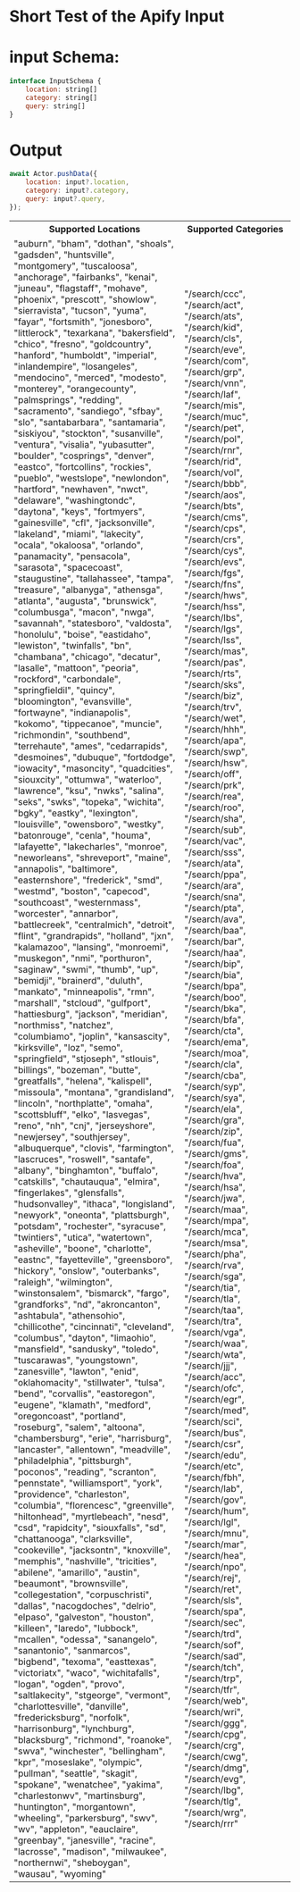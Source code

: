 # Short Test of the Apify Input

# input Schema:
```js
interface InputSchema {
    location: string[]
    category: string[]
    query: string[]
}
```

# Output

```js
await Actor.pushData({
    location: input?.location,
    category: input?.category,
    query: input?.query,
});
```

<table>
<tr>
<th> Supported Locations </th>
<th> Supported Categories </th>
</tr>
<tr>
<td>
    "auburn",
    "bham",
    "dothan",
    "shoals",
    "gadsden",
    "huntsville",
    "montgomery",
    "tuscaloosa",
    "anchorage",
    "fairbanks",
    "kenai",
    "juneau",
    "flagstaff",
    "mohave",
    "phoenix",
    "prescott",
    "showlow",
    "sierravista",
    "tucson",
    "yuma",
    "fayar",
    "fortsmith",
    "jonesboro",
    "littlerock",
    "texarkana",
    "bakersfield",
    "chico",
    "fresno",
    "goldcountry",
    "hanford",
    "humboldt",
    "imperial",
    "inlandempire",
    "losangeles",
    "mendocino",
    "merced",
    "modesto",
    "monterey",
    "orangecounty",
    "palmsprings",
    "redding",
    "sacramento",
    "sandiego",
    "sfbay",
    "slo",
    "santabarbara",
    "santamaria",
    "siskiyou",
    "stockton",
    "susanville",
    "ventura",
    "visalia",
    "yubasutter",
    "boulder",
    "cosprings",
    "denver",
    "eastco",
    "fortcollins",
    "rockies",
    "pueblo",
    "westslope",
    "newlondon",
    "hartford",
    "newhaven",
    "nwct",
    "delaware",
    "washingtondc",
    "daytona",
    "keys",
    "fortmyers",
    "gainesville",
    "cfl",
    "jacksonville",
    "lakeland",
    "miami",
    "lakecity",
    "ocala",
    "okaloosa",
    "orlando",
    "panamacity",
    "pensacola",
    "sarasota",
    "spacecoast",
    "staugustine",
    "tallahassee",
    "tampa",
    "treasure",
    "albanyga",
    "athensga",
    "atlanta",
    "augusta",
    "brunswick",
    "columbusga",
    "macon",
    "nwga",
    "savannah",
    "statesboro",
    "valdosta",
    "honolulu",
    "boise",
    "eastidaho",
    "lewiston",
    "twinfalls",
    "bn",
    "chambana",
    "chicago",
    "decatur",
    "lasalle",
    "mattoon",
    "peoria",
    "rockford",
    "carbondale",
    "springfieldil",
    "quincy",
    "bloomington",
    "evansville",
    "fortwayne",
    "indianapolis",
    "kokomo",
    "tippecanoe",
    "muncie",
    "richmondin",
    "southbend",
    "terrehaute",
    "ames",
    "cedarrapids",
    "desmoines",
    "dubuque",
    "fortdodge",
    "iowacity",
    "masoncity",
    "quadcities",
    "siouxcity",
    "ottumwa",
    "waterloo",
    "lawrence",
    "ksu",
    "nwks",
    "salina",
    "seks",
    "swks",
    "topeka",
    "wichita",
    "bgky",
    "eastky",
    "lexington",
    "louisville",
    "owensboro",
    "westky",
    "batonrouge",
    "cenla",
    "houma",
    "lafayette",
    "lakecharles",
    "monroe",
    "neworleans",
    "shreveport",
    "maine",
    "annapolis",
    "baltimore",
    "easternshore",
    "frederick",
    "smd",
    "westmd",
    "boston",
    "capecod",
    "southcoast",
    "westernmass",
    "worcester",
    "annarbor",
    "battlecreek",
    "centralmich",
    "detroit",
    "flint",
    "grandrapids",
    "holland",
    "jxn",
    "kalamazoo",
    "lansing",
    "monroemi",
    "muskegon",
    "nmi",
    "porthuron",
    "saginaw",
    "swmi",
    "thumb",
    "up",
    "bemidji",
    "brainerd",
    "duluth",
    "mankato",
    "minneapolis",
    "rmn",
    "marshall",
    "stcloud",
    "gulfport",
    "hattiesburg",
    "jackson",
    "meridian",
    "northmiss",
    "natchez",
    "columbiamo",
    "joplin",
    "kansascity",
    "kirksville",
    "loz",
    "semo",
    "springfield",
    "stjoseph",
    "stlouis",
    "billings",
    "bozeman",
    "butte",
    "greatfalls",
    "helena",
    "kalispell",
    "missoula",
    "montana",
    "grandisland",
    "lincoln",
    "northplatte",
    "omaha",
    "scottsbluff",
    "elko",
    "lasvegas",
    "reno",
    "nh",
    "cnj",
    "jerseyshore",
    "newjersey",
    "southjersey",
    "albuquerque",
    "clovis",
    "farmington",
    "lascruces",
    "roswell",
    "santafe",
    "albany",
    "binghamton",
    "buffalo",
    "catskills",
    "chautauqua",
    "elmira",
    "fingerlakes",
    "glensfalls",
    "hudsonvalley",
    "ithaca",
    "longisland",
    "newyork",
    "oneonta",
    "plattsburgh",
    "potsdam",
    "rochester",
    "syracuse",
    "twintiers",
    "utica",
    "watertown",
    "asheville",
    "boone",
    "charlotte",
    "eastnc",
    "fayetteville",
    "greensboro",
    "hickory",
    "onslow",
    "outerbanks",
    "raleigh",
    "wilmington",
    "winstonsalem",
    "bismarck",
    "fargo",
    "grandforks",
    "nd",
    "akroncanton",
    "ashtabula",
    "athensohio",
    "chillicothe",
    "cincinnati",
    "cleveland",
    "columbus",
    "dayton",
    "limaohio",
    "mansfield",
    "sandusky",
    "toledo",
    "tuscarawas",
    "youngstown",
    "zanesville",
    "lawton",
    "enid",
    "oklahomacity",
    "stillwater",
    "tulsa",
    "bend",
    "corvallis",
    "eastoregon",
    "eugene",
    "klamath",
    "medford",
    "oregoncoast",
    "portland",
    "roseburg",
    "salem",
    "altoona",
    "chambersburg",
    "erie",
    "harrisburg",
    "lancaster",
    "allentown",
    "meadville",
    "philadelphia",
    "pittsburgh",
    "poconos",
    "reading",
    "scranton",
    "pennstate",
    "williamsport",
    "york",
    "providence",
    "charleston",
    "columbia",
    "florencesc",
    "greenville",
    "hiltonhead",
    "myrtlebeach",
    "nesd",
    "csd",
    "rapidcity",
    "siouxfalls",
    "sd",
    "chattanooga",
    "clarksville",
    "cookeville",
    "jacksontn",
    "knoxville",
    "memphis",
    "nashville",
    "tricities",
    "abilene",
    "amarillo",
    "austin",
    "beaumont",
    "brownsville",
    "collegestation",
    "corpuschristi",
    "dallas",
    "nacogdoches",
    "delrio",
    "elpaso",
    "galveston",
    "houston",
    "killeen",
    "laredo",
    "lubbock",
    "mcallen",
    "odessa",
    "sanangelo",
    "sanantonio",
    "sanmarcos",
    "bigbend",
    "texoma",
    "easttexas",
    "victoriatx",
    "waco",
    "wichitafalls",
    "logan",
    "ogden",
    "provo",
    "saltlakecity",
    "stgeorge",
    "vermont",
    "charlottesville",
    "danville",
    "fredericksburg",
    "norfolk",
    "harrisonburg",
    "lynchburg",
    "blacksburg",
    "richmond",
    "roanoke",
    "swva",
    "winchester",
    "bellingham",
    "kpr",
    "moseslake",
    "olympic",
    "pullman",
    "seattle",
    "skagit",
    "spokane",
    "wenatchee",
    "yakima",
    "charlestonwv",
    "martinsburg",
    "huntington",
    "morgantown",
    "wheeling",
    "parkersburg",
    "swv",
    "wv",
    "appleton",
    "eauclaire",
    "greenbay",
    "janesville",
    "racine",
    "lacrosse",
    "madison",
    "milwaukee",
    "northernwi",
    "sheboygan",
    "wausau",
    "wyoming"
</td>
<td>
    "/search/ccc",
    "/search/act",
    "/search/ats",
    "/search/kid",
    "/search/cls",
    "/search/eve",
    "/search/com",
    "/search/grp",
    "/search/vnn",
    "/search/laf",
    "/search/mis",
    "/search/muc",
    "/search/pet",
    "/search/pol",
    "/search/rnr",
    "/search/rid",
    "/search/vol",
    "/search/bbb",
    "/search/aos",
    "/search/bts",
    "/search/cms",
    "/search/cps",
    "/search/crs",
    "/search/cys",
    "/search/evs",
    "/search/fgs",
    "/search/fns",
    "/search/hws",
    "/search/hss",
    "/search/lbs",
    "/search/lgs",
    "/search/lss",
    "/search/mas",
    "/search/pas",
    "/search/rts",
    "/search/sks",
    "/search/biz",
    "/search/trv",
    "/search/wet",
    "/search/hhh",
    "/search/apa",
    "/search/swp",
    "/search/hsw",
    "/search/off",
    "/search/prk",
    "/search/rea",
    "/search/roo",
    "/search/sha",
    "/search/sub",
    "/search/vac",
    "/search/sss",
    "/search/ata",
    "/search/ppa",
    "/search/ara",
    "/search/sna",
    "/search/pta",
    "/search/ava",
    "/search/baa",
    "/search/bar",
    "/search/haa",
    "/search/bip",
    "/search/bia",
    "/search/bpa",
    "/search/boo",
    "/search/bka",
    "/search/bfa",
    "/search/cta",
    "/search/ema",
    "/search/moa",
    "/search/cla",
    "/search/cba",
    "/search/syp",
    "/search/sya",
    "/search/ela",
    "/search/gra",
    "/search/zip",
    "/search/fua",
    "/search/gms",
    "/search/foa",
    "/search/hva",
    "/search/hsa",
    "/search/jwa",
    "/search/maa",
    "/search/mpa",
    "/search/mca",
    "/search/msa",
    "/search/pha",
    "/search/rva",
    "/search/sga",
    "/search/tia",
    "/search/tla",
    "/search/taa",
    "/search/tra",
    "/search/vga",
    "/search/waa",
    "/search/wta",
    "/search/jjj",
    "/search/acc",
    "/search/ofc",
    "/search/egr",
    "/search/med",
    "/search/sci",
    "/search/bus",
    "/search/csr",
    "/search/edu",
    "/search/etc",
    "/search/fbh",
    "/search/lab",
    "/search/gov",
    "/search/hum",
    "/search/lgl",
    "/search/mnu",
    "/search/mar",
    "/search/hea",
    "/search/npo",
    "/search/rej",
    "/search/ret",
    "/search/sls",
    "/search/spa",
    "/search/sec",
    "/search/trd",
    "/search/sof",
    "/search/sad",
    "/search/tch",
    "/search/trp",
    "/search/tfr",
    "/search/web",
    "/search/wri",
    "/search/ggg",
    "/search/cpg",
    "/search/crg",
    "/search/cwg",
    "/search/dmg",
    "/search/evg",
    "/search/lbg",
    "/search/tlg",
    "/search/wrg",
    "/search/rrr"
</td>
</tr>
</table>

